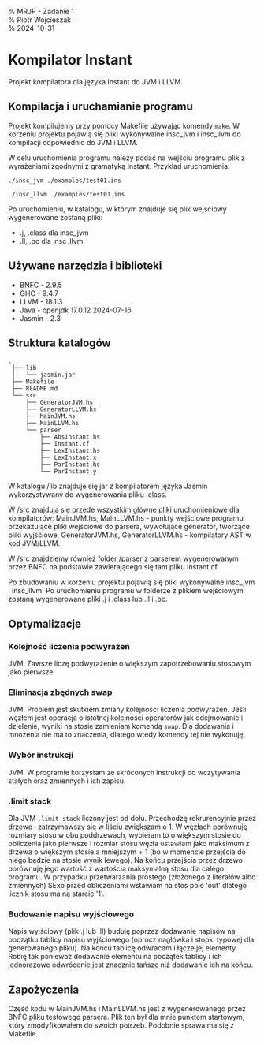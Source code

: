 % MRJP - Zadanie 1  
% Piotr Wojcieszak  
% 2024-10-31  

# Kompilator Instant
Projekt kompilatora dla języka Instant do JVM i LLVM.

## Kompilacja i uruchamianie programu
Projekt kompilujemy przy pomocy Makefile używając komendy `make`. W korzeniu projektu pojawią się pliki wykonywalne insc_jvm i insc_llvm do kompilacji odpowiednio do JVM i LLVM.

W celu uruchomienia programu należy podać na wejściu programu plik z wyrażeniami zgodnymi z gramatyką Instant. Przykład uruchomienia:

`./insc_jvm ./examples/test01.ins`

`./insc_llvm ./examples/test01.ins`

Po uruchomieniu, w katalogu, w którym znajduje się plik wejściowy wygenerowane zostaną pliki:
- .j, .class dla insc_jvm
- .ll, .bc dla insc_llvm 

## Używane narzędzia i biblioteki
 - BNFC - 2.9.5
 - GHC - 9.4.7
 - LLVM - 18.1.3
 - Java - openjdk 17.0.12 2024-07-16
 - Jasmin - 2.3

## Struktura katalogów
```
.
 ├── lib
 │   └── jasmin.jar
 ├── Makefile
 ├── README.md
 └── src
     ├── GeneratorJVM.hs
     ├── GeneratorLLVM.hs
     ├── MainJVM.hs
     ├── MainLLVM.hs
     └── parser
         ├── AbsInstant.hs
         ├── Instant.cf
         ├── LexInstant.hs
         ├── LexInstant.x
         ├── ParInstant.hs
         └── ParInstant.y
```


W katalogu /lib znajduje się jar z kompilatorem języka Jasmin wykorzystywany do wygenerowania pliku .class.

W /src znajdują się przede wszystkim główne pliki uruchomieniowe dla kompilatorów:
  MainJVM.hs, MainLLVM.hs - punkty wejściowe programu przekazujące pliki wejściowe do parsera, wywołujące generator, tworzące pliki wyjśćiowe,
  GeneratorJVM.hs, GeneratorLLVM.hs - kompilatory AST w kod JVM/LLVM.

W /src znajdziemy również folder /parser z parserem wygenerowanym przez BNFC na podstawie zawierającego się tam pliku Instant.cf. 

Po zbudowaniu w korzeniu projektu pojawią się pliki wykonywalne insc_jvm i insc_llvm. Po uruchomieniu programu w folderze z plikiem wejściowym zostaną wygenerowane pliki .j i .class lub .ll i .bc.

## Optymalizacje
### Kolejność liczenia podwyrażeń
JVM. Zawsze liczę podwyrażenie o większym zapotrzebowaniu stosowym jako pierwsze.

### Eliminacja zbędnych swap
JVM. Problem jest skutkiem zmiany kolejności liczenia podwyrażeń. Jeśli węzłem jest operacja o istotnej kolejności operatorów jak odejmowanie i dzielenie, wyniki na stosie zamieniam komendą `swap`. Dla dodawania i mnożenia nie ma to znaczenia, dlatego wtedy komendy tej nie wykonuję.

### Wybór instrukcji
JVM. W programie korzystam ze skróconych instrukcji do wczytywania stałych oraz zmiennych i ich zapisu.

### .limit stack
Dla JVM `.limit stack` liczony jest od dołu. Przechodzę rekrurencyjnie przez drzewo i zatrzymawszy się w liściu zwiększam o 1. W węzłach porównuję rozmiary stosu w obu poddrzewach, wybieram to o większym stosie do obliczenia jako pierwsze i rozmiar stosu węzła ustawiam jako maksimum z drzewa o większym stosie a mniejszym + 1 (bo w momencie przejścia do niego będzie na stosie wynik lewego). Na końcu przejścia przez drzewo porównuję jego wartość z wartością maksymalną stosu dla całego programu. W przypadku przetwarzania prostego (złożonego z literałów albo zmiennych) SExp przed obliczeniami wstawiam na stos pole 'out' dlatego licznik stosu ma na starcie '1'.

### Budowanie napisu wyjściowego
Napis wyjściowy (plik .j lub .ll) buduję poprzez dodawanie napisów na początku tablicy napisu wyjściowego (oprócz nagłówka i stopki typowej dla generowanego pliku). Na końcu tablicę odwracam i łącze jej elementy. Robię tak ponieważ dodawanie elementu na początek tablicy i ich jednorazowe odwrócenie jest znacznie tańsze niż dodawanie ich na końcu.

## Zapożyczenia
Część kodu w MainJVM.hs i MainLLVM.hs jest z wygenerowanego przez BNFC pliku testowego parsera. Plik ten był dla mnie punktem startowym, który zmodyfikowałem do swoich potrzeb. Podobnie sprawa ma się z Makefile.
